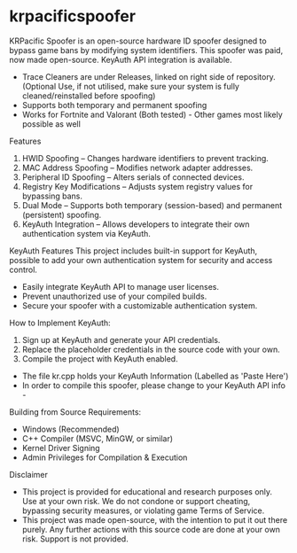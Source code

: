 # krpacificspoofer
KRPacific Spoofer is an open-source hardware ID spoofer designed to bypass game bans by modifying system identifiers. This spoofer was paid, now made open-source. KeyAuth API integration is available.

- Trace Cleaners are under Releases, linked on right side of repository. (Optional Use, if not utilised, make sure your system is fully cleaned/reinstalled before spoofing)
- Supports both temporary and permanent spoofing
- Works for Fortnite and Valorant (Both tested) - Other games most likely possible as well

Features
1. HWID Spoofing – Changes hardware identifiers to prevent tracking.
2. MAC Address Spoofing – Modifies network adapter addresses.
3. Peripheral ID Spoofing – Alters serials of connected devices.
4. Registry Key Modifications – Adjusts system registry values for bypassing bans.
5. Dual Mode – Supports both temporary (session-based) and permanent (persistent) spoofing.
5. KeyAuth Integration – Allows developers to integrate their own authentication system via KeyAuth.

KeyAuth Features
This project includes built-in support for KeyAuth, possible to add your own authentication system for security and access control.

- Easily integrate KeyAuth API to manage user licenses.
- Prevent unauthorized use of your compiled builds.
- Secure your spoofer with a customizable authentication system.

How to Implement KeyAuth:
1. Sign up at KeyAuth and generate your API credentials.
2. Replace the placeholder credentials in the source code with your own.
3. Compile the project with KeyAuth enabled.

- The file kr.cpp holds your KeyAuth Information (Labelled as 'Paste Here')
- In order to compile this spoofer, please change to your KeyAuth API info -

Building from Source Requirements:
- Windows (Recommended)
- C++ Compiler (MSVC, MinGW, or similar)
- Kernel Driver Signing 
- Admin Privileges for Compilation & Execution


Disclaimer
- This project is provided for educational and research purposes only. Use at your own risk. We do not condone or support cheating, bypassing security measures, or violating game Terms of Service.
- This project was made open-source, with the intention to put it out there purely. Any further actions with this source code are done at your own risk. Support is not provided.

